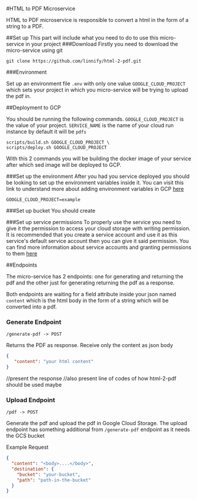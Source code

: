 #HTML to PDF Microservice

HTML to PDF microservice is responsible to convert a html in the form of a string to a PDF.

##Set up
This part will include what you need to do to use this micro-service in your project
###Download
Firstly you need to download the micro-service using git

```
git clone https://github.com/linnify/html-2-pdf.git
```

###Environment

Set up an environment file ``.env`` with only one value ``GOOGLE_CLOUD_PROJECT`` which sets your project in which you micro-service will be trying to upload the pdf in.

##Deployment to GCP

You should be running the following commands. `GOOGLE_CLOUD_PROJECT` is the value of your project. 
`SERVICE_NAME` is the name of your cloud run instance by default it will be `pdfs`

```
scripts/build.sh GOOGLE_CLOUD_PROJECT \
scripts/deploy.sh GOOGLE_CLOUD_PROJECT
```

With this 2 commands you will be building the docker image of your service after which sed image will be deployed to GCP.

###Set up the environment
After you had you service deployed you should be looking to set up the environment variables inside it.
You can visit this link to understand more about adding environment variables in GCP [here](https://cloud.google.com/run/docs/configuring/environment-variables)

``
GOOGLE_CLOUD_PROJECT=example
``

###Set up bucket
You should create

###Set up service permissions
To properly use the service you need to give it the permission to access your cloud storage with writing permission.
It is recommended that you create a service account and use it as this service's default service account then you can give it said permission.
You can find more information about service accounts and granting permissions to them [here](https://cloud.google.com/iam/docs/service-accounts)

##Endpoints

The micro-service has 2 endpoints: one for generating and returning the pdf and 
the other just for generating returning the pdf as a response.

Both endpoints are waiting for a field attribute inside your json named
`content` which is the html body in the form of a string which will be converted into a pdf.
 
 ### Generate Endpoint
```
/generate-pdf -> POST
```

Returns the PDF as response. Receive only the content as json body
```json
{
   "content": "your html content"
}
```
//present the response 
//also present line of codes of how html-2-pdf should be used maybe

### Upload Endpoint
```
/pdf -> POST
```

Generate the pdf and upload the pdf in Google Cloud Storage. 
The upload endpoint has something additional from `/generate-pdf` 
endpoint as it needs the GCS bucket 

Example Request
```json
{
  "content": "<body>....</body>",
  "destination": {
    "bucket": "your-bucket",
    "path": "path-in-the-bucket"
  }
}
```


